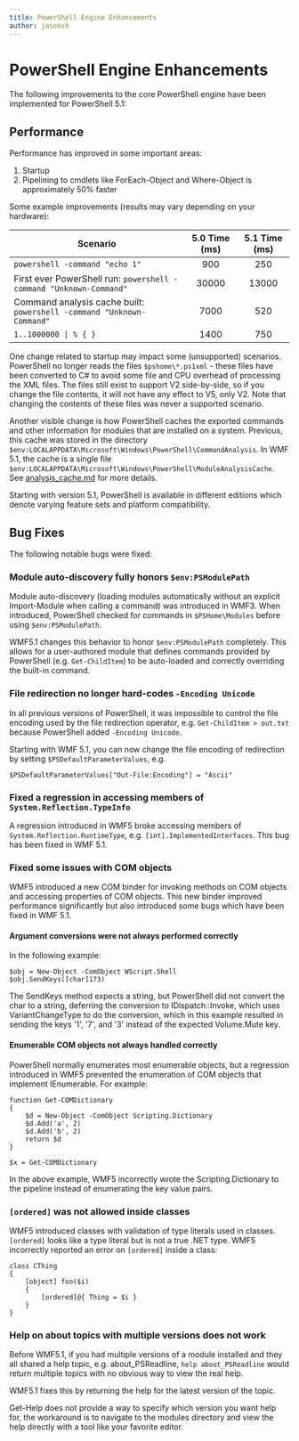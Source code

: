 ```yaml
---
title: PowerShell Engine Enhancements
author: jasonsh
---
```


# PowerShell Engine Enhancements #

The following improvements to the core PowerShell engine have been implemented for PowerShell 5.1:


## Performance ##

Performance has improved in some important areas:

1. Startup
2. Pipelining to cmdlets like ForEach-Object and Where-Object is approximately 50% faster 

Some example improvements (results may vary depending on your hardware): 

| Scenario | 5.0 Time (ms) | 5.1 Time (ms) |
| -------- | :---------------: | :---------------: |
| `powershell -command "echo 1"` | 900 | 250 |
| First ever PowerShell run: `powershell -command "Unknown-Command"` | 30000 | 13000 |
| Command analysis cache built: `powershell -command "Unknown-Command"` | 7000 | 520 |
| <code>1..1000000 &#124; % { }</code> | 1400 | 750 |
  
One change related to startup may impact some (unsupported) scenarios. PowerShell no longer
reads the files `$pshome\*.ps1xml` - these files have been converted to C# to avoid some file
and CPU overhead of processing the XML files. The files still exist to support V2 side-by-side,
so if you change the file contents, it will not have any effect to V5, only V2. Note that changing
the contents of these files was never a supported scenario.

Another visible change is how PowerShell caches the exported commands and other information for
modules that are installed on a system. Previous, this cache was stored in the directory
`$env:LOCALAPPDATA\Microsoft\Windows\PowerShell\CommandAnalysis`. In WMF 5.1, the cache is a single
file `$env:LOCALAPPDATA\Microsoft\Windows\PowerShell\ModuleAnalysisCache`.
See [analysis_cache.md]() for more details.

Starting with version 5.1, PowerShell is available in different editions which denote varying feature sets and platform compatibility.



## Bug Fixes ##

The following notable bugs were fixed:

### Module auto-discovery fully honors `$env:PSModulePath` ###

Module auto-discovery (loading modules automatically without an explicit Import-Module when calling a command)
was introduced in WMF3. When introduced, PowerShell checked for commands in `$PSHome\Modules` before
using `$env:PSModulePath`.

WMF5.1 changes this behavior to honor `$env:PSModulePath` completely. This allows for a user-authored module 
that defines commands provided by PowerShell (e.g. `Get-ChildItem`) to be auto-loaded and correctly overriding
the built-in command.

### File redirection no longer hard-codes `-Encoding Unicode` ###

In all previous versions of PowerShell, it was impossible to control the file encoding used by the file
redirection operator, e.g. `Get-ChildItem > out.txt` because PowerShell added `-Encoding Unicode`.

Starting with WMF 5.1, you can now change the file encoding of redirection by setting `$PSDefaultParameterValues`, e.g.

```
$PSDefaultParameterValues["Out-File:Encoding"] = "Ascii"
```

### Fixed a regression in accessing members of `System.Reflection.TypeInfo` ###

A regression introduced in WMF5 broke accessing members of `System.Reflection.RuntimeType`, e.g. `[int].ImplementedInterfaces`.
This bug has been fixed in WMF 5.1.


### Fixed some issues with COM objects ###

WMF5 introduced a new COM binder for invoking methods on COM objects and accessing properties of COM objects.
This new binder improved performance significantly but also introduced some bugs which have been fixed in WMF 5.1.

#### Argument conversions were not always performed correctly ####

In the following example:

```
$obj = New-Object -ComObject WScript.Shell
$obj.SendKeys([char]173)
```

The SendKeys method expects a string, but PowerShell did not convert the char to a string, deferring the conversion
to IDispatch::Invoke, which uses VariantChangeType to do the conversion, which in this example resulted in sending
the keys '1', '7', and '3' instead of the expected Volume.Mute key.

#### Enumerable COM objects not always handled correctly ####

PowerShell normally enumerates most enumerable objects, but a regression introduced in WMF5 prevented the enumeration
of COM objects that implement IEnumerable.  For example:

```
function Get-COMDictionary
{
    $d = New-Object -ComObject Scripting.Dictionary
    $d.Add('a', 2)
    $d.Add('b', 2)
    return $d
}

$x = Get-COMDictionary
```

In the above example, WMF5 incorrectly wrote the Scripting.Dictionary to the pipeline
instead of enumerating the key value pairs.


### `[ordered]` was not allowed inside classes ###

WMF5 introduced classes with validation of type literals used in classes.  `[ordered]` looks like a type
literal but is not a true .NET type.  WMF5 incorrectly reported an error on `[ordered]` inside a class:

```
class CThing
{
    [object] foo($i)
    {
        [ordered]@{ Thing = $i }
    }
}
```


### Help on about topics with multiple versions does not work ###

Before WMF5.1, if you had multiple versions of a module installed and they all shared a help topic,
e.g. about_PSReadline, `help about_PSReadline` would return multiple topics with no obvious way
to view the real help.

WMF5.1 fixes this by returning the help for the latest version of the topic.

Get-Help does not provide a way to specify which version you want help for, the workaround is to
navigate to the modules directory and view the help directly with a tool like your favorite editor. 
